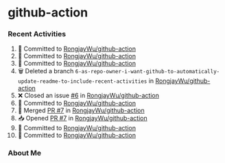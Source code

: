 ﻿# github-action

### Recent Activities
<!--START_SECTION:activity-->
1. 📝 Committed to [RongjayWu/github-action](https://github.com/RongjayWu/github-action/commit/306f5b90d5c644d2c7f379696f3409835c42faef)
2. 📝 Committed to [RongjayWu/github-action](https://github.com/RongjayWu/github-action/commit/ee15558427970e66ec40598e12de5b8a055e8399)
3. 📝 Committed to [RongjayWu/github-action](https://github.com/RongjayWu/github-action/commit/ff5829ea597d533c1d402c1a04011d61f34091c8)
4. 🗑️ Deleted a branch `6-as-repo-owner-i-want-github-to-automatically-update-readme-to-include-recent-activities` in [RongjayWu/github-action](https://github.com/RongjayWu/github-action)
5. ❌ Closed an issue [#6](https://github.com/RongjayWu/github-action/issues/6) in [RongjayWu/github-action](https://github.com/RongjayWu/github-action)
6. 📝 Committed to [RongjayWu/github-action](https://github.com/RongjayWu/github-action/commit/3d372ae2802dbbb754ec1478eb9f54586863e4fb)
7. 🔀 Merged [PR #7](https://github.com/RongjayWu/github-action/pull/7) in [RongjayWu/github-action](https://github.com/RongjayWu/github-action)
8. 📥 Opened [PR #7](https://github.com/RongjayWu/github-action/pull/7) in [RongjayWu/github-action](https://github.com/RongjayWu/github-action)
9. 📝 Committed to [RongjayWu/github-action](https://github.com/RongjayWu/github-action/commit/54e4173bfc89adc7d2ea2bee9eda3d8d36d0ce9c)
10. 📝 Committed to [RongjayWu/github-action](https://github.com/RongjayWu/github-action/commit/3d372ae2802dbbb754ec1478eb9f54586863e4fb)
<!--END_SECTION:activity-->

### About Me
